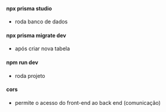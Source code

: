 #### npx prisma studio 
  - roda banco de dados
#### npx prisma migrate dev 
  - após criar nova tabela
#### npm run dev
  - roda projeto

#### cors
  - permite o acesso do front-end ao back end (comunicação)